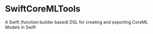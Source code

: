 # SwiftCoreMLTools
A Swift (function builder based) DSL for creating and exporting CoreML Models in Swift
